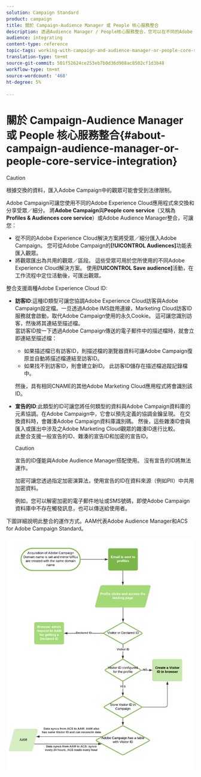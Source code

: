 ```yaml
---
solution: Campaign Standard
product: campaign
title: 關於 Campaign-Audience Manager 或 People 核心服務整合
description: 透過Audience Manager / People核心服務整合，您可以在不同的Adobe Experience Cloud解決方案中共用受眾或細分。
audience: integrating
content-type: reference
topic-tags: working-with-campaign-and-audience-manager-or-people-core-service
translation-type: tm+mt
source-git-commit: 501f52624ce253eb7b0d36d908ac8502cf1d3b48
workflow-type: tm+mt
source-wordcount: '468'
ht-degree: 5%

---
```



# 關於 Campaign-Audience Manager 或 People 核心服務整合{#about-campaign-audience-manager-or-people-core-service-integration}

>[!CAUTION]
>
>根據交換的資料，匯入Adobe Campaign中的觀眾可能會受到法律限制。

Adobe Campaign可讓您使用不同的Adobe Experience Cloud應用程式來交換和分享受眾／細分。 將&#x200B;**Adobe Campaign**&#x200B;與&#x200B;**People core service**（又稱為&#x200B;**Profiles &amp; Audiences core service**）或Adobe Audience Manager整合，可讓您：

* 從不同的Adobe Experience Cloud解決方案將受眾／細分匯入Adobe Campaign。 您可從Adobe Campaign的&#x200B;**[!UICONTROL Audiences]**&#x200B;功能表匯入觀眾。
* 將觀眾匯出為共用的觀眾／區段。 這些受眾可用於您所使用的不同Adobe Experience Cloud解決方案。 使用&#x200B;**[!UICONTROL Save audience]**&#x200B;活動，在工作流程中定位活動後，可匯出觀眾。

整合支援兩種Adobe Experience Cloud ID:

* **訪客ID**:這種ID類型可讓您協調Adobe Experience Cloud訪客與Adobe Campaign設定檔。一旦透過Adobe IMS啟用連線，Marketing Cloud訪客ID服務就會啟動，取代Adobe Campaign使用的永久Cookie。 這可讓您識別訪客，然後將其連結至描述檔。
   <br>當訪客ID按一下透過Adobe Campaign傳送的電子郵件中的描述檔時，就會立即連結至描述檔：
   * 如果描述檔已有訪客ID，則描述檔的瀏覽器資料可讓Adobe Campaign復原並自動將描述檔連結至訪客ID。
   * 如果找不到訪客ID，則會建立新ID。 此訪客ID儲存在描述檔追蹤記錄檔中。

   然後，具有相同CNAME的其他Adobe Marketing Cloud應用程式將會識別該ID。

* **宣告的ID**:此類型的ID可讓您將任何類型的資料與Adobe Campaign資料庫的元素協調。在Adobe Campaign中，它會以預先定義的協調金鑰呈現。 在交換資料時，會雜湊Adobe Campaign資料庫識別碼。 然後，這些雜湊ID會與匯入或匯出中涉及之Adobe Marketing Cloud觀眾的雜湊ID進行比較。
   <br>此整合支援一般宣告的ID、雜湊的宣告ID和加密的宣告ID。

   >[!CAUTION]
   >
   >宣告的ID僅能與Adobe Audience Manager搭配使用。 沒有宣告的ID將無法運作。

   加密可讓您透過指定加密演算法，使用宣告的ID在資料來源（例如PII）中共用加密資料。

   例如，您可以解密加密的電子郵件地址或SMS號碼，即使Adobe Campaign資料庫中不存在觸發訊息，也可以傳送給使用者。

下圖詳細說明此整合的運作方式。AAM代表Adobe Audience Manager和ACS for Adobe Campaign Standard。

![](assets/aam_diagram.png)